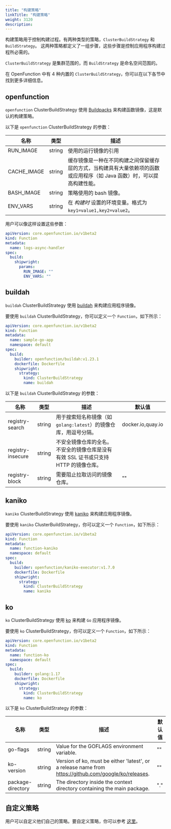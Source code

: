 ```yaml
---
title: "构建策略"
linkTitle: "构建策略"
weight: 3120
description:
---
```


构建策略用于控制构建过程。有两种类型的策略，`ClusterBuildStrategy` 和 `BuildStrategy`。
这两种策略都定义了一组步骤，这些步骤是控制应用程序构建过程所必需的。

`ClusterBuildStrategy` 是集群范围的，而 `BuildStrategy` 是命名空间范围的。

在 OpenFunction 中有 4 种内置的 `ClusterBuildStrategy`，你可以在以下各节中找到更多详细信息。

## openfunction

`openfunction` ClusterBuildStrategy 使用 [Buildpacks](https://buildpacks.io/docs/) 来构建函数镜像，这是默认的构建策略。

以下是 `openfunction` ClusterBuildStrategy 的参数：

| 名称 | 类型 | 描述 |
| --- | --- | --- |
| RUN_IMAGE | string | 使用的运行镜像的引用 |
| CACHE_IMAGE | string | 缓存镜像是一种在不同构建之间保留缓存层的方式，当构建具有大量依赖项的函数或应用程序（如 Java 函数）时，可以提高构建性能。 |
| BASH_IMAGE | string | 策略使用的 bash 镜像。  |
| ENV_VARS  | string | 在 _构建时_ 设置的环境变量。格式为 `key1=value1,key2=value2`。 |

用户可以像这样设置这些参数：

```yaml
apiVersion: core.openfunction.io/v1beta2
kind: Function
metadata:
  name: logs-async-handler
spec:
  build:
    shipwright:
      params:
        RUN_IMAGE: ""
        ENV_VARS: ""
```

## buildah

`buildah` ClusterBuildStrategy 使用 [buildah](https://buildah.io/) 来构建应用程序镜像。

要使用 `buildah` ClusterBuildStrategy，你可以定义一个 `Function`，如下所示：

```yaml
apiVersion: core.openfunction.io/v1beta2
kind: Function
metadata:
  name: sample-go-app
  namespace: default
spec:
  build:
    builder: openfunction/buildah:v1.23.1
    dockerfile: Dockerfile
    shipwright:
      strategy:
        kind: ClusterBuildStrategy
        name: buildah
```

以下是 `buildah` ClusterBuildStrategy 的参数：

| 名称 | 类型 | 描述 |  默认值 |
| --- | --- | --- | --- |
| registry-search   | string | 用于搜索短名称镜像（如 `golang:latest`）的镜像仓库，用逗号分隔。 | docker.io,quay.io |
| registry-insecure | string | 不安全镜像仓库的全名。不安全的镜像仓库是没有有效 SSL 证书或只支持 HTTP 的镜像仓库。 |
| registry-block    | string | 需要阻止拉取访问的镜像仓库。 | "" |

## kaniko

`kaniko` ClusterBuildStrategy 使用 [kaniko](https://github.com/GoogleContainerTools/kaniko) 来构建应用程序镜像。

要使用 `kaniko` ClusterBuildStrategy，你可以定义一个 `Function`，如下所示：

```yaml
apiVersion: core.openfunction.io/v1beta2
kind: Function
metadata:
  name: function-kaniko
  namespace: default
spec:
  build:
    builder: openfunction/kaniko-executor:v1.7.0
    dockerfile: Dockerfile
    shipwright:
      strategy:
        kind: ClusterBuildStrategy
        name: kaniko
```

## ko

`ko` ClusterBuildStrategy 使用 [ko](https://github.com/ko-build/ko) 来构建 `Go` 应用程序镜像。

要使用 `ko` ClusterBuildStrategy，你可以定义一个 `Function`，如下所示：

```yaml
apiVersion: core.openfunction.io/v1beta2
kind: Function
metadata:
  name: function-ko
  namespace: default
spec:
  build:
    builder: golang:1.17
    dockerfile: Dockerfile
    shipwright:
      strategy:
        kind: ClusterBuildStrategy
        name: ko
```

以下是 `ko` ClusterBuildStrategy 的参数：

| 名称 | 类型 | 描述 |  默认值 |
| --- | --- | --- | --- |
| go-flags          | string | Value for the GOFLAGS environment variable. | "" |
| ko-version        | string | Version of ko, must be either 'latest', or a release name from https://github.com/google/ko/releases. | "" |
| package-directory | string | The directory inside the context directory containing the main package. | "." |

## 自定义策略

用户可以自定义他们自己的策略。要自定义策略，你可以参考 [这里](https://github.com/shipwright-io/build/blob/main/docs/buildstrategies.md)。